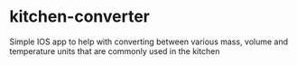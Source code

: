 # kitchen-converter
Simple IOS app to help with converting between various mass, volume and temperature units that are commonly used in the kitchen
